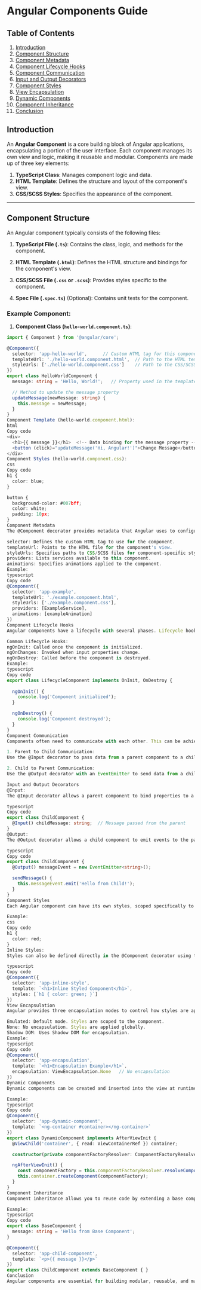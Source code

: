 # Angular Components Guide

## Table of Contents
1. [Introduction](#introduction)
2. [Component Structure](#component-structure)
3. [Component Metadata](#component-metadata)
4. [Component Lifecycle Hooks](#component-lifecycle-hooks)
5. [Component Communication](#component-communication)
6. [Input and Output Decorators](#input-and-output-decorators)
7. [Component Styles](#component-styles)
8. [View Encapsulation](#view-encapsulation)
9. [Dynamic Components](#dynamic-components)
10. [Component Inheritance](#component-inheritance)
11. [Conclusion](#conclusion)

## Introduction

An **Angular Component** is a core building block of Angular applications, encapsulating a portion of the user interface. Each component manages its own view and logic, making it reusable and modular. Components are made up of three key elements:
1. **TypeScript Class**: Manages component logic and data.
2. **HTML Template**: Defines the structure and layout of the component's view.
3. **CSS/SCSS Styles**: Specifies the appearance of the component.

---

## Component Structure

An Angular component typically consists of the following files:

1. **TypeScript File (`.ts`)**:
   Contains the class, logic, and methods for the component.

2. **HTML Template (`.html`)**:
   Defines the HTML structure and bindings for the component's view.

3. **CSS/SCSS File (`.css` or `.scss`)**:
   Provides styles specific to the component.

4. **Spec File (`.spec.ts`)** (Optional):
   Contains unit tests for the component.

### Example Component:

1. **Component Class (`hello-world.component.ts`)**:

```typescript
import { Component } from '@angular/core';

@Component({
  selector: 'app-hello-world',      // Custom HTML tag for this component
  templateUrl: './hello-world.component.html',  // Path to the HTML template
  styleUrls: ['./hello-world.component.css']    // Path to the CSS/SCSS styles
})
export class HelloWorldComponent {
  message: string = 'Hello, World!';   // Property used in the template

  // Method to update the message property
  updateMessage(newMessage: string) {
    this.message = newMessage;
  }
}
Component Template (hello-world.component.html):
html
Copy code
<div>
  <h1>{{ message }}</h1>  <!-- Data binding for the message property -->
  <button (click)="updateMessage('Hi, Angular!')">Change Message</button>
</div>
Component Styles (hello-world.component.css):
css
Copy code
h1 {
  color: blue;
}

button {
  background-color: #007bff;
  color: white;
  padding: 10px;
}
Component Metadata
The @Component decorator provides metadata that Angular uses to configure and instantiate the component. This metadata includes:

selector: Defines the custom HTML tag to use for the component.
templateUrl: Points to the HTML file for the component's view.
styleUrls: Specifies paths to CSS/SCSS files for component-specific styles.
providers: Lists services available to this component.
animations: Specifies animations applied to the component.
Example:
typescript
Copy code
@Component({
  selector: 'app-example',
  templateUrl: './example.component.html',
  styleUrls: ['./example.component.css'],
  providers: [ExampleService],
  animations: [exampleAnimation]
})
Component Lifecycle Hooks
Angular components have a lifecycle with several phases. Lifecycle hooks are methods that allow you to execute code at different stages of a component's life.

Common Lifecycle Hooks:
ngOnInit: Called once the component is initialized.
ngOnChanges: Invoked when input properties change.
ngOnDestroy: Called before the component is destroyed.
Example:
typescript
Copy code
export class LifecycleComponent implements OnInit, OnDestroy {
  
  ngOnInit() {
    console.log('Component initialized');
  }

  ngOnDestroy() {
    console.log('Component destroyed');
  }
}
Component Communication
Components often need to communicate with each other. This can be achieved using @Input and @Output decorators.

1. Parent to Child Communication:
Use the @Input decorator to pass data from a parent component to a child component.

2. Child to Parent Communication:
Use the @Output decorator with an EventEmitter to send data from a child component to a parent component.

Input and Output Decorators
@Input:
The @Input decorator allows a parent component to bind properties to a child component.

typescript
Copy code
export class ChildComponent {
  @Input() childMessage: string;  // Message passed from the parent
}
@Output:
The @Output decorator allows a child component to emit events to the parent component.

typescript
Copy code
export class ChildComponent {
  @Output() messageEvent = new EventEmitter<string>();

  sendMessage() {
    this.messageEvent.emit('Hello from Child!');
  }
}
Component Styles
Each Angular component can have its own styles, scoped specifically to the component. This prevents styles from leaking out or affecting other components.

Example:
css
Copy code
h1 {
  color: red;
}
Inline Styles:
Styles can also be defined directly in the @Component decorator using the styles array.

typescript
Copy code
@Component({
  selector: 'app-inline-style',
  template: `<h1>Inline Styled Component</h1>`,
  styles: [`h1 { color: green; }`]
})
View Encapsulation
Angular provides three encapsulation modes to control how styles are applied to components:

Emulated: Default mode. Styles are scoped to the component.
None: No encapsulation. Styles are applied globally.
Shadow DOM: Uses Shadow DOM for encapsulation.
Example:
typescript
Copy code
@Component({
  selector: 'app-encapsulation',
  template: `<h1>Encapsulation Example</h1>`,
  encapsulation: ViewEncapsulation.None   // No encapsulation
})
Dynamic Components
Dynamic components can be created and inserted into the view at runtime using Angular’s ComponentFactoryResolver.

Example:
typescript
Copy code
@Component({
  selector: 'app-dynamic-component',
  template: `<ng-container #container></ng-container>`
})
export class DynamicComponent implements AfterViewInit {
  @ViewChild('container', { read: ViewContainerRef }) container;

  constructor(private componentFactoryResolver: ComponentFactoryResolver) {}

  ngAfterViewInit() {
    const componentFactory = this.componentFactoryResolver.resolveComponentFactory(SomeOtherComponent);
    this.container.createComponent(componentFactory);
  }
}
Component Inheritance
Component inheritance allows you to reuse code by extending a base component class.

Example:
typescript
Copy code
export class BaseComponent {
  message: string = 'Hello from Base Component';
}

@Component({
  selector: 'app-child-component',
  template: `<p>{{ message }}</p>`
})
export class ChildComponent extends BaseComponent { }
Conclusion
Angular components are essential for building modular, reusable, and maintainable applications. Understanding their structure, metadata, lifecycle hooks, communication patterns, and styles is crucial for effective Angular development.
